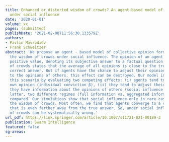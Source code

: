 ```yaml
---
title: Enhanced or distorted wisdom of crowds? An agent-based model of opinion formation
  under social influence
date: '2020-01-01'
volume: xx
pages: (submitted)
publishDate: '2021-02-08T11:56:30.133579Z'
authors:
- Pavlin Mavrodiev
- Frank Schweitzer
abstract: 'We propose an agent - based model of collective opinion formation to study
  the wisdom of crowds under social influence. The opinion of an agent is a continuous
  positive value, denoting its subjective answer to a factual question. The wisdom
  of crowds states that the average of all opinions is close to the truth, i.e. the
  correct answer. But if agents have the chance to adjust their opinion in response
  to the opinions of others, this effect can be destroyed. Our model investigates
  this scenario by evaluating two competing effects: (i) agents tend to keep their
  own opinion (individual conviction β), (ii) they tend to adjust their opinion if
  they have information about the opinions of others (social influence α). For the
  latter, two different regimes (full information vs. aggregated information) are
  compared. Our simulations show that social influence only in rare cases enhances
  the wisdom of crowds. Most often, we find that agents converge to a collective opinion
  that is even farther away from the true answer. So, under social influence the wisdom
  of crowds can be systematically wrong.'
url_pdf: https://link.springer.com/article/10.1007/s11721-021-00189-3
publication: Swarm Intelligence
featured: false
sg-areas:
---
```

